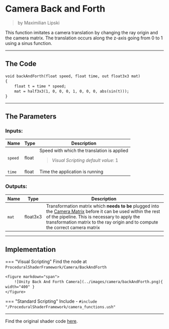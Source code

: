 <div class="container">
    <h1 class="main-heading">Camera Back and Forth</h1>
    <blockquote class="author">by Maximilian Lipski</blockquote>
</div>

This function imitates a camera translation by changing the ray origin and the camera matrix. The translation occurs along the z-axis going from 0 to 1 using a sinus function.

---

## The Code

``` hlsl
void backAndForth(float speed, float time, out float3x3 mat)
{
    float t = time * speed;
    mat = half3x3(1, 0, 0, 0, 1, 0, 0, 0, abs(sin(t)));
}
```

---

## The Parameters

### Inputs:
| Name            | Type     | Description |
|-----------------|----------|-------------|
| `speed`        | float   | Speed with which the translation is applied <br> <blockquote>*Visual Scripting default value*: 1</blockquote>|
| `time`        | float   | Time the application is running |

### Outputs:
| Name            | Type     | Description |
|-----------------|----------|-------------|
| `mat`        | float3x3   | Transformation matrix which __needs to be__ plugged into the [Camera Matrix](cameraMatrix.md) before it can be used within the rest of the pipeline. This is necessary to apply the transformation matrix to the ray origin and to compute the correct camera matrix |

---

## Implementation

=== "Visual Scripting"
    Find the node at `ProceduralShaderFramework/Camera/BackAndForth`

    <figure markdown="span">
        ![Unity Back And Forth Camera](../images/camera/backAndForth.png){ width="400" }
    </figure>

=== "Standard Scripting"
    Include - ```#include "/ProceduralShaderFramework/camera_functions.ush"```

---

Find the original shader code [here](unity/cameraMatrix.md).